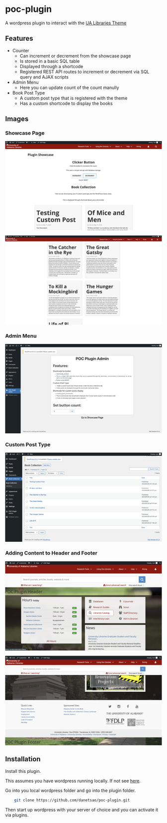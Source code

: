 # poc-plugin

A wordpress plugin to interact with the [UA Libraries Theme](https://github.com/ualibweb/roots-ualib)

## Features

- Counter
    - Can increment or decrement from the showcase page
    - Is stored in a basic SQL table
    - Displayed through a shortcode
    - Registered REST API routes to increment or decrement via SQL query and AJAX scripts
- Admin Menu
    - Here you can update count of the count manully
- Book Post Type
    - A custom post type that is registered with the theme
    - Has a custom shortcode to display the books


## Images

### Showcase Page

![Admin Menu](https://github.com/danetsao/poc-plugin/blob/main/images/poc-plugin-showcase-page.jpg)

![Admin Menu](https://github.com/danetsao/poc-plugin/blob/main/images/poc-plugin-showcase-page2.jpg)

### Admin Menu

![Admin Menu](https://github.com/danetsao/poc-plugin/blob/main/images/poc-plugin-admin-page.jpg)

### Custom Post Type

![Admin Menu](https://github.com/danetsao/poc-plugin/blob/main/images/poc-plugin-custom-post-type.jpg)

### Adding Content to Header and Footer

![Header](https://github.com/danetsao/poc-plugin/blob/main/images/poc-plugin-header.jpg)

![Footer](https://github.com/danetsao/poc-plugin/blob/main/images/poc-plugin-footer.jpg)


## Installation

Install this plugin.

This assumes you have wordpress running locally. If not see [here](https://www.hostinger.com/tutorials/install-wordpress-locally).

Go into you local wordpress folder and go into the plugin folder.

```bash
    git clone https://github.com/danetsao/poc-plugin.git
```
Then start up wordpress with your server of choice and you can activate it via plugins.